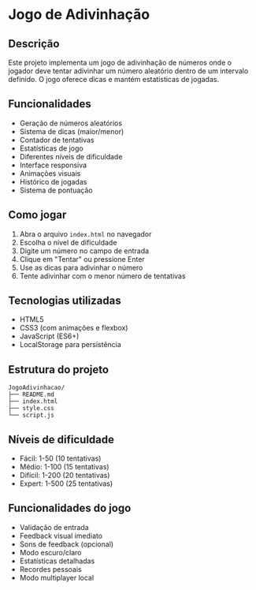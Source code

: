 # Jogo de Adivinhação

## Descrição
Este projeto implementa um jogo de adivinhação de números onde o jogador deve tentar adivinhar um número aleatório dentro de um intervalo definido. O jogo oferece dicas e mantém estatísticas de jogadas.

## Funcionalidades
- Geração de números aleatórios
- Sistema de dicas (maior/menor)
- Contador de tentativas
- Estatísticas de jogo
- Diferentes níveis de dificuldade
- Interface responsiva
- Animações visuais
- Histórico de jogadas
- Sistema de pontuação

## Como jogar
1. Abra o arquivo `index.html` no navegador
2. Escolha o nível de dificuldade
3. Digite um número no campo de entrada
4. Clique em "Tentar" ou pressione Enter
5. Use as dicas para adivinhar o número
6. Tente adivinhar com o menor número de tentativas

## Tecnologias utilizadas
- HTML5
- CSS3 (com animações e flexbox)
- JavaScript (ES6+)
- LocalStorage para persistência

## Estrutura do projeto
```
JogoAdivinhacao/
├── README.md
├── index.html
├── style.css
└── script.js
```

## Níveis de dificuldade
- Fácil: 1-50 (10 tentativas)
- Médio: 1-100 (15 tentativas)
- Difícil: 1-200 (20 tentativas)
- Expert: 1-500 (25 tentativas)

## Funcionalidades do jogo
- Validação de entrada
- Feedback visual imediato
- Sons de feedback (opcional)
- Modo escuro/claro
- Estatísticas detalhadas
- Recordes pessoais
- Modo multiplayer local 